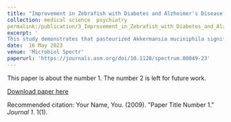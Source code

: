 ```yaml
---
title: "Improvement in Zebrafish with Diabetes and Alzheimer's Disease Treated with Pasteurized Akkermansia muciniphila"
collection: medical science  psychiatry
permalink:/publication/3_Improvement_in_Zebrafish_with_Diabetes_and_Alzheimer's_Disease_Treated_with_Pasteurized_Akkermansia_muciniphila
excerpt: '
This study demonstrates that pasteurized Akkermansia muciniphila significantly improves both diabetes and Alzheimer's disease symptoms in zebrafish, offering promising insights for the prevention and treatment of these comorbid conditions.'
date:  16 May 2023
venue: 'Microbiol Spectr'
paperurl: 'https://journals.asm.org/doi/10.1128/spectrum.00849-23'
---
```

This paper is about the number 1. The number 2 is left for future work.

[Download paper here](https://journals.asm.org/doi/reader/10.1128/spectrum.00849-23)


Recommended citation: Your Name, You. (2009). "Paper Title Number 1." <i>Journal 1</i>. 1(1).
